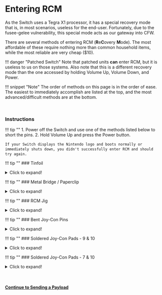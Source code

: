 # Entering RCM

As the Switch uses a Tegra X1 processor, it has a special recovery mode that is, in most scenarios, useless for the end-user. Fortunately, due to the fusee-gelee vulnerability, this special mode acts as our gateway into CFW.

There are several methods of entering RCM (**R**e**C**overy **M**ode). The most affordable of these require nothing more than common household items, while the most reliable are very cheap ($10).

!!! danger "Patched Switch"
    Note that patched units **can** enter RCM, but it is useless to us on those systems. Also note that this is a different recovery mode than the one accessed by holding Volume Up, Volume Down, and Power.

!!! snippet "Note"
    The order of methods on this page is in the order of ease. The easiest to immediately accomplish are listed at the top, and the most advanced/difficult methods are at the bottom.

&nbsp;

### Instructions

!!! tip ""
    1. Power off the Switch and use one of the methods listed below to short the pins.
    2. Hold Volume Up and press the Power button.
     
    If your Switch displays the Nintendo logo and boots normally or immediately shuts down, you didn't successfully enter RCM and should try again.

!!! tip ""
    ### Tinfoil
    <details>
        <summary>Click to expand!</summary>
    
    !!! snippet "Note"
        This method will result in the right Joy-Con being detected as in wireless mode while attached to the Switch, and this method may result in the Joy-Con being permanently detected as wireless if you update the Joy-Con firmware while this mod is installed. In the latter case, fixing this requires opening up the Joy-Con and reseating the battery. It is recommended that you only use this to get into RCM, and immediately remove it once you're successfully in RCM.

    !!! snippet "Note"
        Take care to not short pin 4 by accident while the system is on. This pin provides power to the Joy-Con, so shorting it by accident may damage your Switch permanently.

    This method entails putting a thin piece of tinfoil in between pins 9 and 10 on the Joy-Con, and the Joy-Con rail, then folding the foil over the back of the rail to tape it in place. This is best done by taking a 1 square inch piece of tinfoil, and folding it multiple times.

    !!! tip ""
        <iframe width=100% height=430 src="https://www.youtube.com/embed/dm6hxGbZZj4"> </iframe>
</details>

!!! tip ""
    ### Metal Bridge / Paperclip
    <details>
        <summary>Click to expand!</summary>
    
    !!! snippet "Note"
        This method is not recommended due to having a serious risk of permanently damaging your Switch's right Joy-Con rail. It is listed here as it is utilizing household items, but it is highly recommended to either do the tinfoil method or to order an RCM jig. This risk is made exponentially higher if a tool such as a screwdriver is used instead of a metal wire or paperclip.

    !!! snippet "Note"
        Take care to not short pin 4 by accident while the system is on. This pin provides power to the Joy-Con, so shorting it by accident may damage your Switch permanently.

    This method entails taking a piece of metal (such as a paperclip or screwdriver) and bending it so that it touches pins 1 and 10, or any other grounded piece of metal and pin 10.

    Here are some examples of shorting pins 1 and 10 using a wire from HowDenKing#0001 on our Discord server.

    !!! tip ""
        ![HowDenKing Paperclip Reference 1](../user_guide/img/entering_rcm_paperclip_hdk_1.jpg)

    !!! tip ""
        ![HowDenKing Paperclip Reference 2](../user_guide/img/entering_rcm_paperclip_hdk_2.jpg)
</details>

!!! tip ""
    ### RCM Jig
    <details>
        <summary>Click to expand!</summary>
    
    !!! snippet "Note"
        Some jig designs use paperclips, inheriting the same risks as the Metal Bridge / Paperclip method. If you would like a safe jig design, we highly recommend [switchjigs.com](https://switchjigs.com).

    This method is similar to the Metal Bridge / Paperclip method, but is more reliable and safer in many cases. Jigs hold a wire in place so the correct pins are shorted every time.

    Jigs range in price, with the ones we recommend being $10. They're more expensive than other jigs, but spending $10 on a quality jig using 32-gauge wire is a smaller cost than replacing your entire Joy-Con rail after the pins are scratched off by a paperclip jig.

    !!! tip ""
        ![switchjigs.com jigs](../user_guide/img/entering_rcm_jig.jpg)
</details>

!!! tip ""
    ### Bent Joy-Con Pins
    <details>
        <summary>Click to expand!</summary>
    
    !!! snippet "Note"
        This method will result in the right Joy-Con being detected as in wireless mode while attached to the Switch, and this method may result in the Joy-Con being permanently detected as wireless if you update the Joy-Con firmware while this mod is installed. In the latter case, fixing this requires opening up the Joy-Con and reseating the battery.

    !!! snippet "Note"
        This method requires opening your right Joy-Con, voiding its warranty. Not for the faint of heart.

    The goal of this method is to open the Joy-Con to the point that you can reach the contact pads easily, and use a thin object such as a knife to gently bend pin 9 onto pin 10, shorting them.

    Here is an example from Sonlen#0666 on our Discord server.

    !!! tip ""
        ![Sonlen example](../user_guide/img/entering_rcm_bent_pins.jpg)
</details>

!!! tip ""
    ### Soldered Joy-Con Pads - 9 & 10 
    <details>
        <summary>Click to expand!</summary>
    
    !!! snippet "Note"
        This method will result in the right Joy-Con being detected as in wireless mode while attached to the Switch, and this method may result in the Joy-Con being permanently detected as wireless if you update the Joy-Con firmware while this mod is installed. In the latter case, fixing this requires opening up the Joy-Con and reseating the battery. It is recommended to solder pads 7 and 10 together with a resistor instead.

    !!! snippet "Note"
        This method requires opening your right Joy-Con, voiding its warranty. Not for the faint of heart.

    This is similar to the previous method, however the goal is to solder pads 9 and 10 together.

    Here is an example from YyAoMmIi#3705 on our Discord server.

    !!! tip ""
        ![YyAoMmIi solder example](../user_guide/img/entering_rcm_solder_910_yyaommii.jpg)
</details>

!!! tip ""
    ### Soldered Joy-Con Pads - 7 & 10
    <details>
        <summary>Click to expand!</summary>
    
    !!! snippet "Note"
        This method requires opening your right Joy-Con, voiding its warranty. Not for the faint of heart.

    This is similar to the previous method, however the goal is to solder pins 7 and 10 together with a surface-mount 0805 10k resistor. Apart from using a reed switch, this is currently considered the safest method that involves soldering to pads.

    Here is an example from stuckpixel#3421 on the ReSwitched Discord server.

    !!! tip ""
        ![stuckpixel solder example](../user_guide/img/entering_rcm_solder_710_stuckpixel.jpg)
</details>

&nbsp;

#### [Continue to Sending a Payload](sending_payload.md)
